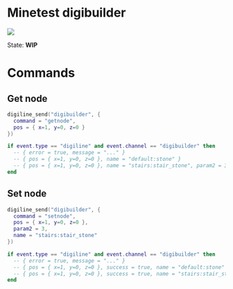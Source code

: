 Minetest digibuilder
======

![](https://github.com/BuckarooBanzay/digibuilder/workflows/luacheck/badge.svg)


State: **WIP**

# Commands

## Get node

```lua
digiline_send("digibuilder", {
  command = "getnode",
  pos = { x=1, y=0, z=0 }
})

if event.type == "digiline" and event.channel == "digibuilder" then
  -- { error = true, message = "..." }
  -- { pos = { x=1, y=0, z=0 }, name = "default:stone" }
  -- { pos = { x=1, y=0, z=0 }, name = "stairs:stair_stone", param2 = 3 }
end
```

## Set node

```lua
digiline_send("digibuilder", {
  command = "setnode",
  pos = { x=1, y=0, z=0 },
  param2 = 3,
  name = "stairs:stair_stone"
})

if event.type == "digiline" and event.channel == "digibuilder" then
  -- { error = true, message = "..." }
  -- { pos = { x=1, y=0, z=0 }, success = true, name = "default:stone" }
  -- { pos = { x=1, y=0, z=0 }, success = true, name = "stairs:stair_stone", param2 = 3 }
end
```
